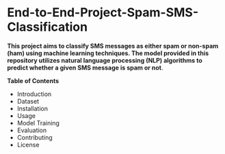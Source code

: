 # End-to-End-Project-Spam-SMS-Classification

**This project aims to classify SMS messages as either spam or non-spam (ham) using machine learning techniques. The model provided in this repository utilizes natural language processing (NLP) algorithms to predict whether a given SMS message is spam or not**.

**Table of Contents**
- Introduction
- Dataset
- Installation
- Usage
- Model Training
- Evaluation
- Contributing
- License
